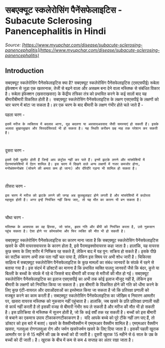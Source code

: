 # सबएक्यूट स्कलेरोसिंग पैनेंसफेलाइटिस - Subacute Sclerosing Panencephalitis in Hindi
_Source: [https://www.myupchar.com/disease/subacute-sclerosing-panencephalitis](https://www.myupchar.com/disease/subacute-sclerosing-panencephalitis)_

## Introduction
सबएक्यूट स्कलेरोसिंग पैनेंसफेलाइटिस क्या है?
सबएक्यूट स्कलेरोसिंग पैनेंसफेलाइटिस (एसएसपीई) रूबेला इंफेक्शन से जुड़ा एक खतरनाक, तेजी से बढ़ने वाला और असक्षम बना देने वाला मस्तिष्क से संबंधित विकार है। रूबेला इंफेक्शन (खसराखसरा) के केंद्रीय तंत्रिका तंत्र को प्रभावित करने के कई सालों बाद यह बीमारीबीमारी विकसित होती है। 
सबएक्यूट स्कलेरोसिंग पैनेंसफेलाइटिस के लक्षण
एसएसपीई के लक्षणों को चार चरण में बांटा जा सकता है। हर एक चरण के बाद बीमारी के लक्षण गंभीर होते चले जाते हैं -

पहला चरण -
	इसमें मरीज के व्यक्तित्व में बदलाव आना, मूड बदलना या अवसादअवसाद जैसी समस्याएं हो सकती हैं। इसके अलावा बुखारबुखार और सिरदर्दसिरदर्द भी हो सकता है। यह स्थिति करीबन छह माह तक परेशान कर सकती है।
	 
दूसरा चरण -
	इसमें ऐसी मूवमेंट होती हैं जिन्हें आप कंट्रोल नहीं कर पाते हैं। इनमें झटके लगने और मांसपेशियों में ऐंठनमांसपेशियों में ऐंठन शामिल है। इस चरण में दिखने वाले अन्य लक्षणों में नजर कमजोर होना, मनोभ्रंशमनोभ्रंश (सोचने की क्षमता कम हो जाना) और दौरेदौरे पड़ना भी शामिल हो सकता है।
	 
तीसरा चरण -
	इस चरण में मरीज को झटके लगने की जगह अब कुलबुलाहट होने लगती है और मांसपेशियों में कठोरता महसूस होती है। अगर इन्हें नियंत्रित नहीं किया जाए, तो यह मौत का कारण भी बन सकता है।
	 
चौथा चरण -
	मस्तिष्क के आसपास का वह हिस्सा, जो सांस, हृदय गति और बीपी को नियंत्रित करता है, उसे नुकसान पहुंच सकता है। ऐसा होने पर कोमाकोमा और फिर व्यक्ति की मौत भी हो सकती है।

सबएक्यूट स्कलेरोसिंग पैनेंसफेलाइटिस का कारण
माना जाता है कि सबएक्यूट स्कलेरोसिंग पैनेंसफेलाइटिस खसरे के धीमे वायरसवायरस के कारण होता है, इसे पैरामाइक्सोवायरस कहा जाता है। हालांकि, यह वायरस कुछ समय के लिए शरीर में निष्क्रिय रह सकते हैं, लेकिन बाद में यह पुन: सक्रिय हो सकते हैं। इसके पीछे का सटीक कारण अभी तक पता नहीं चल पाया है, लेकिन इस विषय पर अभी शोध जारी है।
चिकित्सा साहित्य में सबएक्यूट स्कलेरोसिंग पैनेंसफेलाइटिस के कुछ मामलों का संबंध जानवरों के संपर्क में रहने से बताया गया है। इस संदर्भ में डॉक्टरों का मानना है कि प्रभावित व्यक्ति पालतू जानवरों जैसे कि बंदर, कुत्ते या बिल्ली के बच्चों के संपर्क में रहे थे जिससे बाद बीमारी की वजह से मरीजों की मौत हो गई।
सबएक्यूट स्कलेरोसिंग पैनेंसफेलाइटिस का इलाज
एसएसपीई का अभी तक कोई इलाज मौजूद नहीं है, लेकिन इस बीमारी के लक्षणों को नियंत्रित किया जा सकता है। इस बीमारी के विकसित होने की गति को धीमा करने के लिए कुछ एंटी-वायरल और दवाओंदवाओं का इस्तेमाल किया जा सकता है जो कि प्रतिरक्षा प्रणाली को मजबूत करने का काम करती हैं।
सबएक्यूट स्कलेरोसिंग पैनेंसफेलाइटिस का जोखिम व निवारण
आमतौर पर, खसरा वायरस मस्तिष्क को नुकसान नहीं पहुंचाता है। हालांकि, जब खसरे के प्रति प्रतिरक्षा प्रणाली सही से कार्य नहीं करती है तो इसकी वजह से बीमारी गंभीर रूप ले सकती है और मरीज की मौत भी हो सकती है।
इस प्रतिक्रिया से मस्तिष्क में सूजन होती है, जो कि कई वर्षों तक रह सकती है। बच्चों को इस बीमारी से बचाने का एकमात्र उपाय टीकाकरणटीकाकरण है। 
यदि आपके बच्चे को पूरे टीके नहीं लग पाए हैं, तो डॉक्टर को इस बारे में बताएं। खसरे के वैक्सीनवैक्सीन में एमएमआर वैक्सीन शामिल है। एमएमआर वैक्सीन खसरा, गलसुआ रोगगलसुआ रोग और जर्मन खसरेजर्मन खसरे के लिए दिया जाता है।
इसकी पहली खुराक आमतौर पर 9 से 15 महीने की उम्र के बच्चों को दी जाती है। दूसरी खुराक 15 महीने से 6 साल के उम्र के बच्चों को दी जाती। है। खुराक के बीच में कम से कम 4 सप्ताह का अंतर रखा जाता है।

